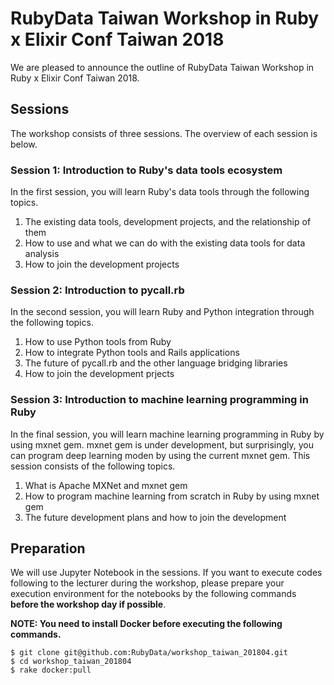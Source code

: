 # RubyData Taiwan Workshop in Ruby x Elixir Conf Taiwan 2018

We are pleased to announce the outline of RubyData Taiwan Workshop in Ruby x Elixir Conf Taiwan 2018.

## Sessions

The workshop consists of three sessions.  The overview of each session is below.

### Session 1: Introduction to Ruby's data tools ecosystem

In the first session, you will learn Ruby's data tools through the following topics.

1. The existing data tools, development projects, and the relationship of them
2. How to use and what we can do with the existing data tools for data analysis
3. How to join the development projects

### Session 2: Introduction to pycall.rb

In the second session, you will learn Ruby and Python integration through the following topics.

1. How to use Python tools from Ruby
2. How to integrate Python tools and Rails applications
3. The future of pycall.rb and the other language bridging libraries
4. How to join the development prjects

### Session 3: Introduction to machine learning programming in Ruby

In the final session, you will learn machine learning programming in Ruby by using mxnet gem.
mxnet gem is under development, but surprisingly, you can program deep learning moden by using the current mxnet gem.  This session consists of the following topics.

1. What is Apache MXNet and mxnet gem
2. How to program machine learning from scratch in Ruby by using mxnet gem
3. The future development plans and how to join the development

## Preparation

We will use Jupyter Notebook in the sessions.  If you want to execute codes following to the lecturer during the workshop, please prepare your execution environment for the notebooks by the following commands **before the workshop day if possible**.

**NOTE: You need to install Docker before executing the following commands.**

```console
$ git clone git@github.com:RubyData/workshop_taiwan_201804.git
$ cd workshop_taiwan_201804
$ rake docker:pull
```

